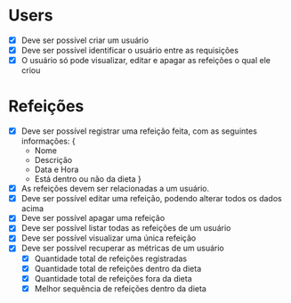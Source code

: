 # Users
- [x] Deve ser possível criar um usuário
- [x] Deve ser possível identificar o usuário entre as requisições
- [x] O usuário só pode visualizar, editar e apagar as refeições o qual ele criou

# Refeições
- [x] Deve ser possível registrar uma refeição feita, com as seguintes informações:
  {
    - Nome
    - Descrição
    - Data e Hora
    - Está dentro ou não da dieta
  }
- [x] As refeições devem ser relacionadas a um usuário.
- [x] Deve ser possível editar uma refeição, podendo alterar todos os dados acima
- [x] Deve ser possível apagar uma refeição
- [x] Deve ser possível listar todas as refeições de um usuário
- [x] Deve ser possível visualizar uma única refeição
- [x] Deve ser possível recuperar as métricas de um usuário
  - [x] Quantidade total de refeições registradas
  - [x] Quantidade total de refeições dentro da dieta
  - [x] Quantidade total de refeições fora da dieta
  - [x] Melhor sequência de refeições dentro da dieta